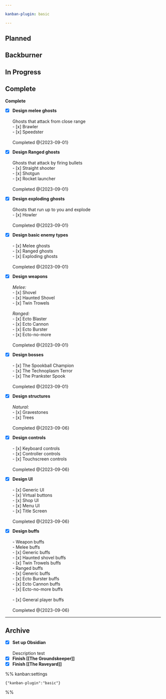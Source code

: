 ```yaml
---

kanban-plugin: basic

---
```


## Planned



## Backburner



## In Progress



## Complete

**Complete**
- [x] **Design melee ghosts**<br><br>Ghosts that attack from close range<br> - [x] Brawler<br> - [x] Speedster<br><br>Completed @{2023-09-01}
- [x] **Design Ranged ghosts**<br><br>Ghosts that attack by firing bullets<br> - [x] Straight shooter<br> - [x] Shotgun<br> - [x] Rocket launcher<br><br>Completed @{2023-09-01}
- [x] **Design exploding ghosts**<br><br>Ghosts that run up to you and explode<br> - [x] Howler<br><br>Completed @{2023-09-01}
- [x] **Design basic enemy types**<br><br> - [x] Melee ghosts<br> - [x] Ranged ghosts<br> - [x] Exploding ghosts<br><br>Completed @{2023-09-01}
- [x] **Design weapons**<br><br>*Melee:*<br> - [x] Shovel<br> - [x] Haunted Shovel<br> - [x] Twin Trowels<br><br>*Ranged:*<br> - [x] Ecto Blaster<br> - [x] Ecto Cannon<br> - [x] Ecto Burster<br> - [x] Ecto-no-more<br><br>Completed @{2023-09-01}
- [x] **Design bosses**<br><br> - [x] The Spookball Champion<br> - [x] The Technoplasm Terror<br> - [x] The Prankster Spook<br><br>Completed @{2023-09-01}
- [x] **Design structures**<br><br> *Natural:*<br> - [x] Gravestones<br> - [x] Trees<br><br>Completed @{2023-09-06}
- [x] **Design controls**<br><br> - [x] Keyboard controls<br> - [x] Controller controls<br> - [x] Touchscreen controls<br><br>Completed @{2023-09-06}
- [x] **Design UI**<br><br>- [x] Generic UI<br>- [x] Virtual buttons<br>- [x] Shop UI<br>- [x] Menu UI<br>- [x] Title Screen<br><br>Completed @{2023-09-06}
- [x] **Design buffs**<br><br>- Weapon buffs<br>	- Melee buffs<br>		- [x] Generic buffs<br>		- [x] Haunted shovel buffs<br>		- [x] Twin Trowels buffs<br>	- Ranged buffs<br>		- [x] Generic buffs<br>		- [x] Ecto Burster buffs<br>		- [x] Ecto Cannon buffs<br>		- [x] Ecto-no-more buffs<br><br>- [x] General player buffs<br><br>Completed @{2023-09-06}


***

## Archive

- [x] **Set up Obsidian**<br><br>Description test
- [x] **Finish [[The Groundskeeper]]**
- [x] **Finish [[The Raveyard]]**

%% kanban:settings
```
{"kanban-plugin":"basic"}
```
%%